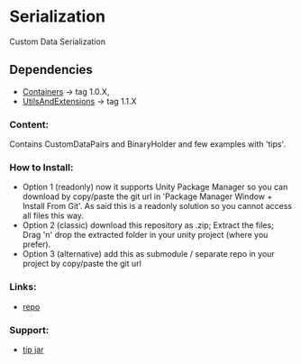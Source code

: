 # Serialization
Custom Data Serialization

## Dependencies
- [Containers](https://github.com/ZiosTheCloudburster/CippSharpCoreContainers.git) → tag 1.0.X,
- [UtilsAndExtensions](https://github.com/ZiosTheCloudburster/CippSharpCoreUtilsAndExtensions.git) → tag 1.1.X

### Content:
Contains CustomDataPairs and BinaryHolder and few examples with 'tips'.

### How to Install:
- Option 1 (readonly) now it supports Unity Package Manager so you can download by copy/paste the git url in 'Package Manager Window + Install From Git'.
  As said this is a readonly solution so you cannot access all files this way.
- Option 2 (classic) download this repository as .zip; Extract the files; Drag 'n' drop the extracted folder in your unity project (where you prefer).
- Option 3 (alternative) add this as submodule / separate repo in your project by copy/paste the git url
  
### Links:
 - [repo](https://github.com/ZiosTheCloudburster/CippSharpSerialization.git)

### Support:
- [tip jar](https://www.amazon.it/photos/share/Gbg3FN0k6pjG6F5Ln3dqQEmwO0u4nSkNIButm3EGtit)
